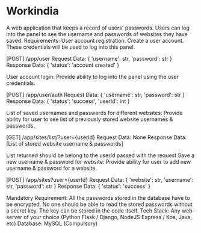 # Workindia
A web application that keeps a record of users' passwords. Users can log into the panel to see the username and passwords of websites they
have saved.
Requirements:
User account registration:
Create a user account. These credentials will be used to log into this panel.

[POST] /app/user
Request Data: {
'username': str,
'password': str
}
Response Data: {
'status': 'account created'
}

User account login:
Provide ability to log into the panel using the user credentials.

[POST] /app/user/auth
Request Data: {
'username': str,
'password': str
}
Response Data: {
'status': 'success',
'userId': int
}

List of saved usernames and passwords for different websites:
Provide ability for user to see list of previously stored website usernames & passwords.

[GET] /app/sites/list/?user={userId}
Request Data: None
Response Data: [List of stored website username & passwords]

List returned should be belong to the userId passed with the request
Save a new username & password for website:
Provide ability for user to add new username & password for a website.

[POST] /app/sites?user={userId}
Request Data: {
'website': str,
'username': str,
'password': str
}
Response Data: {
'status': 'success'
}

Mandatory Requirement: All the passwords stored in the database have to be encrypted.
No one should be able to read the stored passwords without a secret key. The key can be stored in the code itself.
Tech Stack:
Any web-server of your choice (Python Flask / Django, NodeJS Express / Koa, Java, etc)
Database: MySQL (Compulsory)

